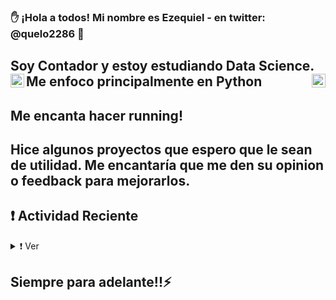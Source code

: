 ### ✋ ¡Hola a todos! Mi nombre es Ezequiel - en twitter: @quelo2286 👋


## Soy Contador y estoy estudiando Data Science. Me enfoco principalmente en Python<img align="left" alt="CursoC" width="22px" src="https://upload.wikimedia.org/wikipedia/commons/c/c3/Python-logo-notext.svg" /><img align="right" alt="CursoC" width="22px" src="https://user-images.githubusercontent.com/69882938/117889969-c24d2a00-b28a-11eb-999c-1448a782b22f.png" />

## Me encanta hacer running!
## Hice algunos proyectos que espero que le sean de utilidad. Me encantaría que me den su opinion o feedback para mejorarlos.

## ❗️ Actividad Reciente
<details>
    <summary>❗️ Ver</summary>
<!--START_SECTION:activity-->
1. ❗️ Proyectos_Data_Science (https://github.com/eze2286/Proyectos_Data_Science)
2. ❗️ Proyectos_Data_Science (https://github.com/eze2286/Proyectos_Web_Scrapping)
3. ❗️ Libreria propia datos INDEC en proceso. 
<!--END_SECTION:activity-->
</details>

## Siempre para adelante!!⚡

